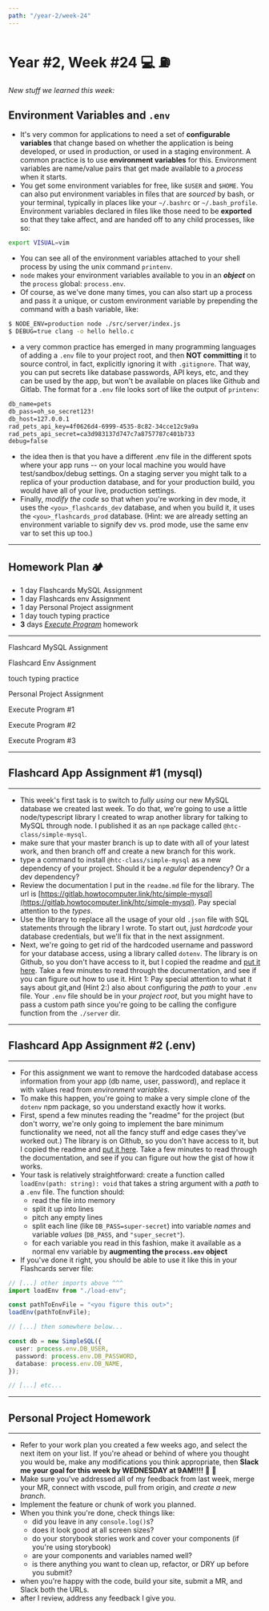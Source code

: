 ```yaml
---
path: "/year-2/week-24"
---
```


# Year #2, Week #24 💻 ⛽️

_New stuff we learned this week:_

## Environment Variables and `.env`

- It's very common for applications to need a set of **configurable variables**
  that change based on whether the application is being developed, or used in
  production, or used in a staging environment. A common practice is to use
  **environment variables** for this. Environment variables are name/value pairs
  that get made available to a _process_ when it starts.
- You get some environment variables for free, like `$USER` and `$HOME`. You can
  also put environment variables in files that are _sourced_ by bash, or your
  terminal, typically in places like your `~/.bashrc` or `~/.bash_profile`.
  Environment variables declared in files like those need to be **exported** so
  that they take affect, and are handed off to any child processes, like so:

```bash
export VISUAL=vim
```

- You can see all of the environment variables attached to your shell process by
  using the unix command `printenv`.
- `node` makes your environment variables available to you in an _**object**_ on
  the `process` global: `process.env`.
- Of course, as we've done many times, you can also start up a process and pass
  it a unique, or custom environment variable by prepending the command with a
  bash variable, like:

```bash
$ NODE_ENV=production node ./src/server/index.js
$ DEBUG=true clang -o hello hello.c
```

- a very common practice has emerged in many programming languages of adding a
  `.env` file to your project root, and then **NOT committing** it to source
  control, in fact, explicitly ignoring it with `.gitignore`. That way, you can
  put secrets like database passwords, API keys, etc, and they can be used by
  the app, but won't be available on places like Github and Gitlab. The format
  for a `.env` file looks sort of like the output of `printenv`:

```txt
db_name=pets
db_pass=oh_so_secret123!
db_host=127.0.0.1
rad_pets_api_key=4f0626d4-6999-4535-8c82-34cce12c9a9a
rad_pets_api_secret=ca3d983137d747c7a8757787c401b733
debug=false
```

- the idea then is that you have a different .env file in the different spots
  where your app runs -- on your local machine you would have test/sandbox/debug
  settings. On a staging server you might talk to a replica of your production
  database, and for your production build, you would have all of your live,
  production settings.
- Finally, _modify the code_ so that when you're working in dev mode, it uses
  the `<you>_flashcards_dev` database, and when you build it, it uses the
  `<you>_flashcards_prod` database. (Hint: we are already setting an environment
  variable to signify dev vs. prod mode, use the same env var to set this up
  too.)

---

## Homework Plan 🏕

- 1 day Flashcards MySQL Assignment
- 1 day Flashcards env Assignment
- 1 day Personal Project assignment
- 1 day touch typing practice
- **3** days [_Execute Program_](https://www.executeprogram.com) homework

---

<Checkable id="flash-mysql">Flashcard MySQL Assignment</Checkable>

<Checkable id="flash-env">Flashcard Env Assignment</Checkable>

<Checkable id="typing">touch typing practice</Checkable>

<Checkable id="next-personal">Personal Project Assignment</Checkable>

<Checkable id="xp-1">Execute Program #1</Checkable>

<Checkable id="xp-2">Execute Program #2</Checkable>

<Checkable id="xp-3">Execute Program #3</Checkable>

---

## Flashcard App Assignment #1 (mysql)

---

- This week's first task is to switch to _fully using_ our new MySQL database we
  created last week. To do that, we're going to use a little node/typescript
  library I created to wrap another library for talking to MySQL through node. I
  published it as an `npm` package called `@htc-class/simple-mysql`.
- make sure that your master branch is up to date with all of your latest work,
  and then branch off and create a new branch for this work.
- type a command to install `@htc-class/simple-mysql` as a new dependency of
  your project. Should it be a _regular_ dependency? Or a dev dependency?
- Review the documentation I put in the `readme.md` file for the library. The
  url is
  [https://gitlab.howtocomputer.link/htc/simple-mysql](https://gitlab.howtocomputer.link/htc/simple-mysql).
  Pay special attention to the _types_.
- Use the library to replace all the usage of your old `.json` file with SQL
  statements through the library I wrote. To start out, just _hardcode_ your
  database credentials, but we'll fix that in the next assignment.
- Next, we're going to get rid of the hardcoded username and password for your
  database access, using a library called `dotenv`. The library is on Github, so
  you don't have access to it, but I copied the readme and
  [put it here](https://gitlab.howtocomputer.link/htc/readme/-/blob/master/dotenv.md).
  Take a few minutes to read through the documentation, and see if you can
  figure out how to use it. Hint 1: Pay special attention to what it says about
  git,and (Hint 2:) also about configuring the _path_ to your `.env` file. Your
  `.env` file should be in your _project root_, but you might have to pass a
  custom path since you're going to be calling the configure function from the
  `./server` dir.

---

## Flashcard App Assignment #2 (.env)

---

- For this assignment we want to remove the hardcoded database access
  information from your app (db name, user, password), and replace it with
  values read from _environment variables_.
- To make this happen, you're going to make a very simple clone of the `dotenv`
  npm package, so you understand exactly how it works.
- First, spend a few minutes reading the "readme" for the project (but don't
  worry, we're only going to implement the bare minimum functionality we need,
  not all the fancy stuff and edge cases they've worked out.) The library is on
  Github, so you don't have access to it, but I copied the readme and
  [put it here](https://gitlab.howtocomputer.link/htc/readme/-/blob/master/dotenv.md).
  Take a few minutes to read through the documentation, and see if you can
  figure out how the gist of how it works.
- Your task is relatively straightforward: create a function called
  `loadEnv(path: string): void` that takes a string argument with a _path_ to a
  `.env` file. The function should:
  - read the file into memory
  - split it up into lines
  - pitch any empty lines
  - split each line (like `DB_PASS=super-secret`) into variable _names_ and
    variable _values_ (`DB_PASS`, and `"super_secret"`).
  - for each variable you read in this fashion, make it available as a normal
    env variable by **augmenting the `process.env` object**
- If you've done it right, you should be able to use it like this in your
  Flashcards server file:

```ts
// [...] other imports above ^^^
import loadEnv from "./load-env";

const pathToEnvFile = "<you figure this out>";
loadEnv(pathToEnvFile);

// [...] then somewhere below...

const db = new SimpleSQL({
  user: process.env.DB_USER,
  password: process.env.DB_PASSWORD,
  database: process.env.DB_NAME,
});

// [...] etc...
```

---

## Personal Project Homework

---

- Refer to your work plan you created a few weeks ago, and select the next item
  on your list. If you're ahead or behind of where you thought you would be,
  make any modifications you think appropriate, then **Slack me your goal for
  this week by WEDNESDAY at 9AM!!!!** 📅 👋
- Make sure you've addressed all of my feedback from last week, merge your MR,
  connect with vscode, pull from origin, and _create a new branch_.
- Implement the feature or chunk of work you planned.
- When you think you're done, check things like:
  - did you leave in any `console.log()`s?
  - does it look good at all screen sizes?
  - do your storybook stories work and cover your components (if you're using
    storybook)
  - are your components and variables named well?
  - is there anything you want to clean up, refactor, or DRY up before you
    submit?
- when you're happy with the code, build your site, submit a MR, and Slack both
  the URLs.
- after I review, address any feedback I give you.
